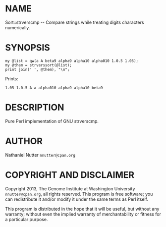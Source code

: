# NAME

Sort::strverscmp -- Compare strings while treating digits characters numerically.

# SYNOPSIS

    my @list = qw(a A beta9 alpha9 alpha10 alpha010 1.0.5 1.05);
    my @them = strverssort(@list);
    print join(' ', @them), "\n";

Prints:

    1.05 1.0.5 A a alpha010 alpha9 alpha10 beta9

# DESCRIPTION

Pure Perl implementation of GNU strverscmp.

# AUTHOR

Nathaniel Nutter `nnutter@cpan.org`

# COPYRIGHT AND DISCLAIMER

Copyright 2013, The Genome Institute at Washington University `nnutter@cpan.org`, all rights
reserved.  This program is free software; you can redistribute it
and/or modify it under the same terms as Perl itself.

This program is distributed in the hope that it will be useful, but
without any warranty; without even the implied warranty of
merchantability or fitness for a particular purpose.
